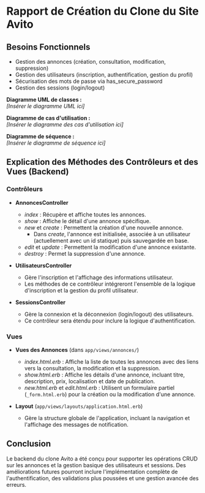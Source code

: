 # Rapport de Création du Clone du Site Avito

## Besoins Fonctionnels

- Gestion des annonces (création, consultation, modification, suppression)
- Gestion des utilisateurs (inscription, authentification, gestion du profil)
- Sécurisation des mots de passe via has_secure_password
- Gestion des sessions (login/logout)

**Diagramme UML de classes :**  
_[Insérer le diagramme UML ici]_

**Diagramme de cas d'utilisation :**  
_[Insérer le diagramme des cas d'utilisation ici]_

**Diagramme de séquence :**  
_[Insérer le diagramme de séquence ici]_

## Explication des Méthodes des Contrôleurs et des Vues (Backend)

### Contrôleurs

- **AnnoncesController**  
  - *index* : Récupère et affiche toutes les annonces.  
  - *show* : Affiche le détail d'une annonce spécifique.  
  - *new* et *create* : Permettent la création d'une nouvelle annonce.  
    - Dans *create*, l'annonce est initialisée, associée à un utilisateur (actuellement avec un id statique) puis sauvegardée en base.  
  - *edit* et *update* : Permettent la modification d'une annonce existante.  
  - *destroy* : Permet la suppression d'une annonce.

- **UtilisateursController**  
  - Gère l'inscription et l'affichage des informations utilisateur.  
  - Les méthodes de ce contrôleur intégreront l'ensemble de la logique d'inscription et la gestion du profil utilisateur.

- **SessionsController**  
  - Gère la connexion et la déconnexion (login/logout) des utilisateurs.  
  - Ce contrôleur sera étendu pour inclure la logique d'authentification.

### Vues

- **Vues des Annonces** (dans `app/views/annonces/`)  
  - *index.html.erb* : Affiche la liste de toutes les annonces avec des liens vers la consultation, la modification et la suppression.  
  - *show.html.erb* : Affiche les détails d'une annonce, incluant titre, description, prix, localisation et date de publication.  
  - *new.html.erb* et *edit.html.erb* : Utilisent un formulaire partiel (`_form.html.erb`) pour la création ou la modification d'une annonce.

- **Layout** (`app/views/layouts/application.html.erb`)  
  - Gère la structure globale de l'application, incluant la navigation et l'affichage des messages de notification.

## Conclusion

Le backend du clone Avito a été conçu pour supporter les opérations CRUD sur les annonces et la gestion basique des utilisateurs et sessions. Des améliorations futures pourront inclure l'implémentation complète de l'authentification, des validations plus poussées et une gestion avancée des erreurs.
